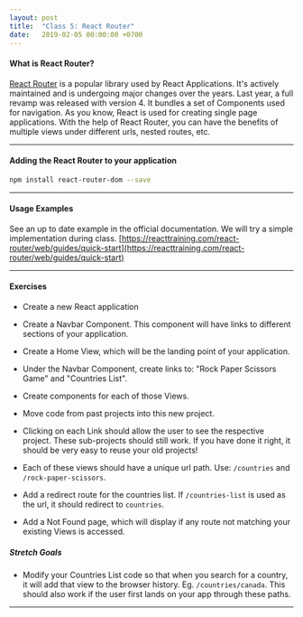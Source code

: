 ```yaml
---
layout: post
title:  "Class 5: React Router"
date:   2019-02-05 00:00:00 +0700
---
```


#### What is React Router?

[React Router](https://reacttraining.com/react-router/) is a popular library used by React Applications. It's actively maintained and is undergoing major changes over the years. Last year, a full revamp was released with version 4.
It bundles a set of Components used for navigation. As you know, React is used for creating single page applications. With the help of React Router, you can have the benefits of multiple views under different urls, nested routes, etc.

---

#### Adding the React Router to your application

```bash
npm install react-router-dom --save
```

---

#### Usage Examples

See an up to date example in the official documentation. We will try a simple implementation during class. [https://reacttraining.com/react-router/web/guides/quick-start](https://reacttraining.com/react-router/web/guides/quick-start)

---

#### Exercises

- Create a new React application

- Create a Navbar Component. This component will have links to different sections of your application.

- Create a Home View, which will be the landing point of your application.

- Under the Navbar Component, create links to: "Rock Paper Scissors Game" and "Countries List".

- Create components for each of those Views.

- Move code from past projects into this new project.

- Clicking on each Link should allow the user to see the respective project. These sub-projects should still work. If you have done it right, it should be very easy to reuse your old projects!

- Each of these views should have a unique url path. Use: `/countries` and `/rock-paper-scissors`.

- Add a redirect route for the countries list. If `/countries-list` is used as the url,
it should redirect to `countries`.

- Add a Not Found page, which will display if any route not matching your existing Views is accessed.


##### Stretch Goals

- Modify your Countries List code so that when you search for a country, it will add
that view to the browser history. Eg. `/countries/canada`. This should also work if the user first lands on your app through these paths.

---
